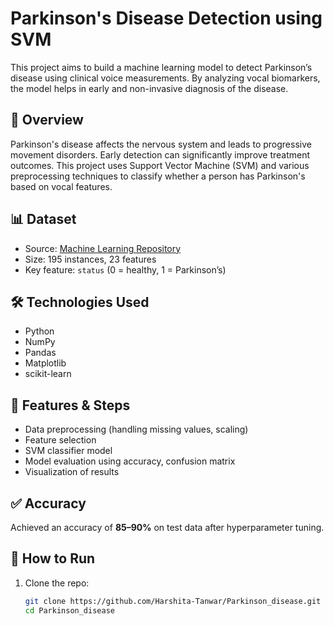 # Parkinson's Disease Detection using SVM

This project aims to build a machine learning model to detect Parkinson’s disease using clinical voice measurements. By analyzing vocal biomarkers, the model helps in early and non-invasive diagnosis of the disease.

## 🧠 Overview

Parkinson's disease affects the nervous system and leads to progressive movement disorders. Early detection can significantly improve treatment outcomes. This project uses Support Vector Machine (SVM) and various preprocessing techniques to classify whether a person has Parkinson's based on vocal features.

## 📊 Dataset

- Source: [Machine Learning Repository](https://archive.ics.uci.edu/ml/datasets/parkinsons)
- Size: 195 instances, 23 features
- Key feature: `status` (0 = healthy, 1 = Parkinson’s)

## 🛠️ Technologies Used

- Python
- NumPy
- Pandas
- Matplotlib
- scikit-learn

## 🧪 Features & Steps

- Data preprocessing (handling missing values, scaling)
- Feature selection
- SVM classifier model
- Model evaluation using accuracy, confusion matrix
- Visualization of results

## ✅ Accuracy

Achieved an accuracy of **85–90%** on test data after hyperparameter tuning.

## 📁 How to Run

1. Clone the repo:
   ```bash
   git clone https://github.com/Harshita-Tanwar/Parkinson_disease.git
   cd Parkinson_disease
